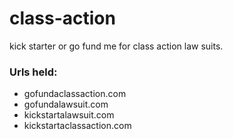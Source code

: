 # class-action
kick starter or go fund me for class action law suits.



### Urls held:
- gofundaclassaction.com
- gofundalawsuit.com
- kickstartalawsuit.com
- kickstartaclassaction.com

